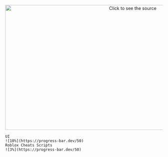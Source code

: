 <div align="center">
	<br>
	<a href="https://discord.com/">
		<img src="https://github.com/Noxmods/style/blob/main/Linoriallib.svg" width="800" height="400" alt="Click to see the source">
	</a>
	<br>
</div>


	UI
	![10%](https://progress-bar.dev/50)
	Roblox Cheats Scripts 
	![3%](https://progress-bar.dev/50)
